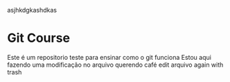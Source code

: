 asjhkdgkashdkas
# Git Course
Este é um repositorio teste para ensinar como o git funciona
Estou aqui fazendo uma modificação no arquivo
querendo café
edit arquivo again with trash
